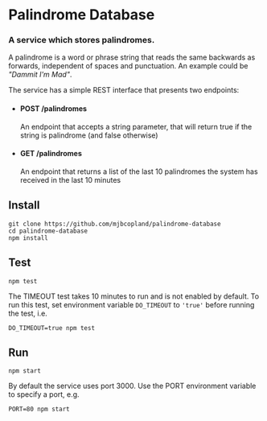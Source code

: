 # Palindrome Database

### A service which stores palindromes.

A palindrome is a word or phrase string that reads the same backwards as forwards, independent of spaces and punctuation. An example could be *"Dammit I'm Mad"*.

The service has a simple REST interface that presents two endpoints:

* #### POST /palindromes
  An endpoint that accepts a string parameter, that will return true if the string is palindrome (and false otherwise)

* #### GET /palindromes
  An endpoint that returns a list of the last 10 palindromes the system has received in the last 10 minutes


## Install
    git clone https://github.com/mjbcopland/palindrome-database
    cd palindrome-database
    npm install

## Test
    npm test

The TIMEOUT test takes 10 minutes to run and is not enabled by default. To run this test, set environment variable `DO_TIMEOUT` to `'true'` before running the test, i.e.

    DO_TIMEOUT=true npm test

## Run
    npm start

By default the service uses port 3000. Use the PORT environment variable to specify a port, e.g.

    PORT=80 npm start
